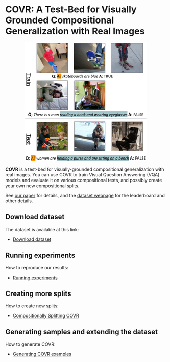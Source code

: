 # COVR: A Test-Bed for Visually Grounded Compositional Generalization with Real Images
<p align="center">
<img src="figure.png" width="380" />
</p>

**COVR** is a test-bed for visually-grounded compositional generalization with real images. You can use COVR to train Visual Question Answering (VQA) models and evaluate it on various compositional tests, and possibly create your own new compositional splits. 

See [our paper](https://arxiv.org/pdf/2109.10613) for details, and the [dataset webpage](https://covr-dataset.github.io/) for the leaderboard and other details.

## Download dataset

The dataset is available at this link:
* [Download dataset](https://drive.google.com/file/d/10xlQ6isRdGX94BypoqN6klniGeqdLBJA/view?usp=sharing)

## Running experiments

How to reproduce our results: 
* [Running experiments](experiments)

## Creating more splits
How to create new splits:
* [Compositionally Splitting COVR](splits)

## Generating samples and extending the dataset
How to generate COVR:
* [Generating COVR examples](generation)
